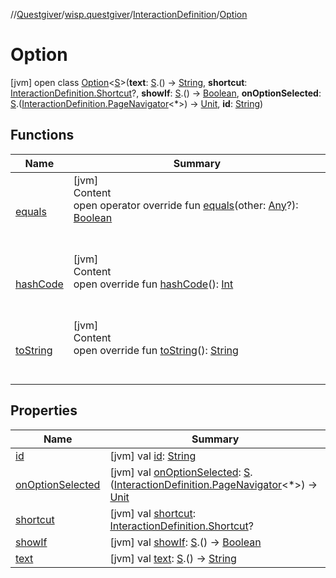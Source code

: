 //[Questgiver](../../../index.md)/[wisp.questgiver](../../index.md)/[InteractionDefinition](../index.md)/[Option](index.md)



# Option  
 [jvm] open class [Option](index.md)<[S](index.md)>(**text**: [S](index.md).() -> [String](https://kotlinlang.org/api/latest/jvm/stdlib/kotlin/-string/index.html), **shortcut**: [InteractionDefinition.Shortcut](../-shortcut/index.md)?, **showIf**: [S](index.md).() -> [Boolean](https://kotlinlang.org/api/latest/jvm/stdlib/kotlin/-boolean/index.html), **onOptionSelected**: [S](index.md).([InteractionDefinition.PageNavigator](../-page-navigator/index.md)<*>) -> [Unit](https://kotlinlang.org/api/latest/jvm/stdlib/kotlin/-unit/index.html), **id**: [String](https://kotlinlang.org/api/latest/jvm/stdlib/kotlin/-string/index.html))   


## Functions  
  
|  Name|  Summary| 
|---|---|
| [equals](../../../wisp.questgiver.wispLib/-words/-companion/index.md#kotlin/Any/equals/#kotlin.Any?/PointingToDeclaration/)| [jvm]  <br>Content  <br>open operator override fun [equals](../../../wisp.questgiver.wispLib/-words/-companion/index.md#kotlin/Any/equals/#kotlin.Any?/PointingToDeclaration/)(other: [Any](https://kotlinlang.org/api/latest/jvm/stdlib/kotlin/-any/index.html)?): [Boolean](https://kotlinlang.org/api/latest/jvm/stdlib/kotlin/-boolean/index.html)  <br><br><br>
| [hashCode](../../../wisp.questgiver.wispLib/-words/-companion/index.md#kotlin/Any/hashCode/#/PointingToDeclaration/)| [jvm]  <br>Content  <br>open override fun [hashCode](../../../wisp.questgiver.wispLib/-words/-companion/index.md#kotlin/Any/hashCode/#/PointingToDeclaration/)(): [Int](https://kotlinlang.org/api/latest/jvm/stdlib/kotlin/-int/index.html)  <br><br><br>
| [toString](../../../wisp.questgiver.wispLib/-words/-companion/index.md#kotlin/Any/toString/#/PointingToDeclaration/)| [jvm]  <br>Content  <br>open override fun [toString](../../../wisp.questgiver.wispLib/-words/-companion/index.md#kotlin/Any/toString/#/PointingToDeclaration/)(): [String](https://kotlinlang.org/api/latest/jvm/stdlib/kotlin/-string/index.html)  <br><br><br>


## Properties  
  
|  Name|  Summary| 
|---|---|
| [id](index.md#wisp.questgiver/InteractionDefinition.Option/id/#/PointingToDeclaration/)|  [jvm] val [id](index.md#wisp.questgiver/InteractionDefinition.Option/id/#/PointingToDeclaration/): [String](https://kotlinlang.org/api/latest/jvm/stdlib/kotlin/-string/index.html)   <br>
| [onOptionSelected](index.md#wisp.questgiver/InteractionDefinition.Option/onOptionSelected/#/PointingToDeclaration/)|  [jvm] val [onOptionSelected](index.md#wisp.questgiver/InteractionDefinition.Option/onOptionSelected/#/PointingToDeclaration/): [S](index.md).([InteractionDefinition.PageNavigator](../-page-navigator/index.md)<*>) -> [Unit](https://kotlinlang.org/api/latest/jvm/stdlib/kotlin/-unit/index.html)   <br>
| [shortcut](index.md#wisp.questgiver/InteractionDefinition.Option/shortcut/#/PointingToDeclaration/)|  [jvm] val [shortcut](index.md#wisp.questgiver/InteractionDefinition.Option/shortcut/#/PointingToDeclaration/): [InteractionDefinition.Shortcut](../-shortcut/index.md)?   <br>
| [showIf](index.md#wisp.questgiver/InteractionDefinition.Option/showIf/#/PointingToDeclaration/)|  [jvm] val [showIf](index.md#wisp.questgiver/InteractionDefinition.Option/showIf/#/PointingToDeclaration/): [S](index.md).() -> [Boolean](https://kotlinlang.org/api/latest/jvm/stdlib/kotlin/-boolean/index.html)   <br>
| [text](index.md#wisp.questgiver/InteractionDefinition.Option/text/#/PointingToDeclaration/)|  [jvm] val [text](index.md#wisp.questgiver/InteractionDefinition.Option/text/#/PointingToDeclaration/): [S](index.md).() -> [String](https://kotlinlang.org/api/latest/jvm/stdlib/kotlin/-string/index.html)   <br>

